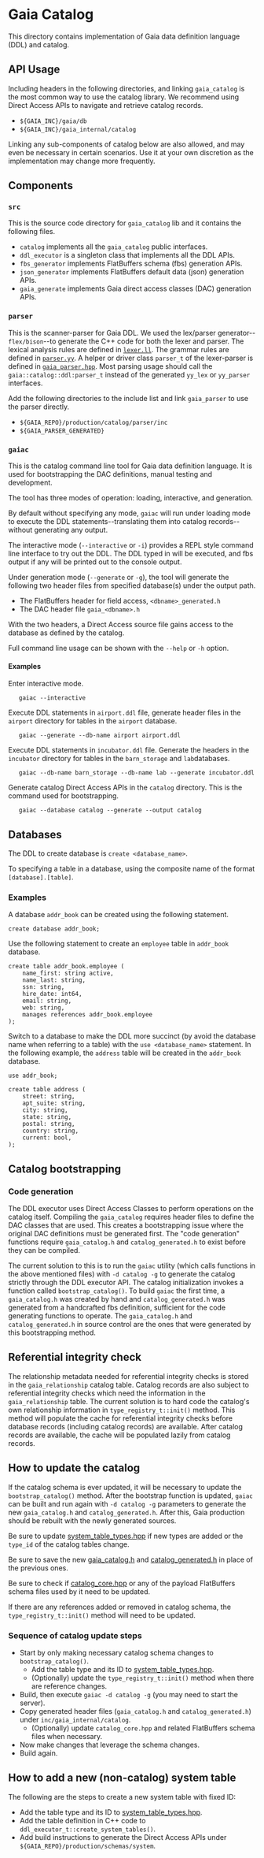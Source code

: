 # Gaia Catalog

This directory contains implementation of Gaia data definition language (DDL) and catalog.

## API Usage
Including headers in the following directories, and linking `gaia_catalog` is the most common way to use the catalog library. We recommend using Direct Access APIs to navigate and retrieve catalog records.

- `${GAIA_INC}/gaia/db`
- `${GAIA_INC}/gaia_internal/catalog`

Linking any sub-components of catalog below are also allowed, and may even be necessary in certain scenarios. Use it at your own discretion as the implementation may change more frequently.

## Components

### `src`
This is the source code directory for `gaia_catalog` lib and it contains the following files.

- `catalog` implements all the `gaia_catalog` public interfaces.
- `ddl_executor` is a singleton class that implements all the DDL APIs.
- `fbs_generator` implements FlatBuffers schema (fbs) generation APIs.
- `json_generator` implements FlatBuffers default data (json) generation APIs.
- `gaia_generate` implements Gaia direct access classes (DAC) generation APIs.

### `parser`
This is the scanner-parser for Gaia DDL. We used the lex/parser generator--`flex/bison`--to generate the C++ code for both the lexer and parser. The lexical analysis rules are defined in [`lexer.ll`](parser/src/lexer.ll). The grammar rules are defined in [`parser.yy`](parser/src/parser.yy). A helper or driver class `parser_t` of the lexer-parser is defined in [`gaia_parser.hpp`](parser/inc/gaia_parser.hpp). Most parsing usage should call the `gaia::catalog::ddl:parser_t` instead of the generated `yy_lex` or `yy_parser` interfaces.

Add the following directories to the include list and link `gaia_parser` to use the parser directly.

- `${GAIA_REPO}/production/catalog/parser/inc`
- `${GAIA_PARSER_GENERATED}`

### `gaiac`
This is the catalog command line tool for Gaia data definition language. It is used for bootstrapping the DAC definitions, manual testing and development.

The tool has three modes of operation: loading, interactive, and generation.

By default without specifying any mode, `gaiac` will run under loading mode to execute the DDL statements--translating them into catalog records--without generating any output.

The interactive mode (`--interactive` or `-i`) provides a REPL style command line interface to try out the DDL. The DDL typed in will be executed, and fbs output if any will be printed out to the console output.

Under generation mode (`--generate` or `-g`), the tool will generate the following two header files from specified database(s) under the output path.

- The FlatBuffers header for field access, `<dbname>_generated.h`
- The DAC header file `gaia_<dbname>.h`

With the two headers, a Direct Access source file gains access to the database as defined by the catalog.

Full command line usage can be shown with the `--help` or `-h` option.

#### Examples

Enter interactive mode.

```
   gaiac --interactive

```

Execute DDL statements in `airport.ddl` file, generate header files in the `airport` directory for tables in the `airport` database.

```
   gaiac --generate --db-name airport airport.ddl
```

Execute DDL statements in `incubator.ddl` file. Generate the headers in the `incubator` directory for tables in the `barn_storage` and `lab`databases.

```
   gaiac --db-name barn_storage --db-name lab --generate incubator.ddl
```

Generate catalog Direct Access APIs in the `catalog` directory. This is the command used for bootstrapping.

```
   gaiac --database catalog --generate --output catalog
```

## Databases

The DDL to create database is `create <database_name>`.

To specifying a table in a database, using the composite name of the format `[database].[table]`.

### Examples

A database `addr_book` can be created using the following statement.

```
create database addr_book;
```

Use the following statement to create an `employee` table in `addr_book`
database.

```
create table addr_book.employee (
    name_first: string active,
    name_last: string,
    ssn: string,
    hire_date: int64,
    email: string,
    web: string,
    manages references addr_book.employee
);
```

Switch to a database to make the DDL more succinct (by avoid the database name when referring to a table) with the `use <database_name>` statement. In the following example, the `address` table will be created in the `addr_book`
database.

```
use addr_book;

create table address (
    street: string,
    apt_suite: string,
    city: string,
    state: string,
    postal: string,
    country: string,
    current: bool,
);
```

## Catalog bootstrapping

### Code generation

The DDL executor uses Direct Access Classes to perform operations on the catalog itself. Compiling the `gaia_catalog` requires header files to define the DAC classes that are used. This creates a bootstrapping issue where the original DAC definitions must be generated first. The "code generation" functions require `gaia_catalog.h` and `catalog_generated.h` to exist before they can be compiled.

The current solution to this is to run the `gaiac` utility (which calls functions in the above mentioned files) with `-d catalog -g` to generate the catalog strictly through the DDL executor API. The catalog initialization invokes a function called `bootstrap_catalog()`. To build `gaiac` the first time, a `gaia_catalog.h` was created by hand and `catalog_generated.h` was generated from a handcrafted fbs definition, sufficient for the code generating functions to operate. The `gaia_catalog.h` and `catalog_generated.h` in source control are the ones that were generated by this bootstrapping method.

## Referential integrity check

The relationship metadata needed for referential integrity checks is stored in the `gaia_relationship` catalog table. Catalog records are also subject to referential integrity checks which need the information in the `gaia_relationship` table. The current solution is to hard code the catalog's own relationship information in `type_registry_t::init()` method. This method will populate the cache for referential integrity checks before database records
(including catalog records) are available. After catalog records are available, the cache will be populated lazily from catalog records.

## How to update the catalog

If the catalog schema is ever updated, it will be necessary to update the `bootstrap_catalog()` method. After the bootstrap function is updated, `gaiac` can be built and run again with `-d catalog -g` parameters to generate the new
`gaia_catalog.h` and `catalog_generated.h`. After this, Gaia production should be rebuilt with the newly generated sources.

Be sure to update [system_table_types.hpp](../inc/gaia_internal/common/system_table_types.hpp) if new types are added or the `type_id` of the catalog tables change.

Be sure to save the new [gaia_catalog.h](../inc/gaia_internal/catalog/gaia_catalog.h) and [catalog_generated.h](../inc/gaia_internal/catalog/catalog_generated.h) in place of the previous ones.

Be sure to check if [catalog_core.hpp](../inc/gaia_internal/db/catalog_core.hpp) or any of the payload FlatBuffers schema files used by it need to be updated.

If there are any references added or removed in catalog schema, the `type_registry_t::init()` method will need to be updated.

### Sequence of catalog update steps

* Start by only making necessary catalog schema changes to `bootstrap_catalog()`.
  * Add the table type and its ID to [system_table_types.hpp](../inc/gaia_internal/common/system_table_types.hpp).
  * (Optionally) update the `type_registry_t::init()` method when there are reference changes.
* Build, then execute `gaiac -d catalog -g` (you may need to start the server).
* Copy generated header files (`gaia_catalog.h` and `catalog_generated.h`) under `inc/gaia_internal/catalog`.
  * (Optionally) update `catalog_core.hpp` and related FlatBuffers schema files when necessary.
* Now make changes that leverage the schema changes.
* Build again.

## How to add a new (non-catalog) system table

The following are the steps to create a new system table with fixed ID:

- Add the table type and its ID to
[system_table_types.hpp](../inc/gaia_internal/common/system_table_types.hpp).
- Add the table definition in C++ code to `ddl_executor_t::create_system_tables()`.
- Add build instructions to generate the Direct Access APIs under `${GAIA_REPO}/production/schemas/system`.
